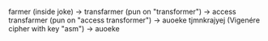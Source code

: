 farmer (inside joke) -> transfarmer (pun on "transformer") -> access transfarmer (pun on "access transformer")
-> auoeke tjmnkrajyej (Vigenére cipher with key "asm") -> auoeke
